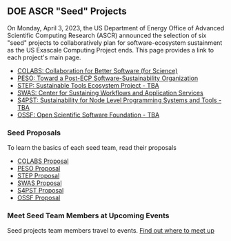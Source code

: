 ## DOE ASCR "Seed" Projects

On Monday, April 3, 2023, the US Department of Energy Office of Advanced Scientific Computing Research (ASCR) announced the selection of six "seed" projects to collaboratively plan for software-ecosystem sustainment as the US Exascale Computing Project ends.  This page provides a link to each project's main page.

- [COLABS: Collaboration for Better Software (for Science)](https://colabs-science.github.io/)
- [PESO: Toward a Post-ECP Software-Sustainability Organization](PESO.md)
- [STEP: Sustainable Tools Ecosystem Project - TBA]()
- [SWAS: Center for Sustaining Workflows and Application Services](https://swas.center/)
- [S4PST: Sustainability for Node Level Programming Systems and Tools - TBA]()
- [OSSF: Open Scientific Software Foundation - TBA]()

### Seed Proposals

To learn the basics of each seed team, read their proposals

- [COLABS Proposal](files/COLABS-Proposal.pdf)
- [PESO Proposal](files/PESO-Proposal.pdf)
- [STEP Proposal]()
- [SWAS Proposal](files/WAS-Proposal.pdf)
- [S4PST Proposal](files/S4PST-Proposal.pdf)
- [OSSF Proposal](files/OSSF-Proposal.pdf)

### Meet Seed Team Members at Upcoming Events

Seed projects team members travel to events. [Find out where to meet up](SeedsAtEvents.md)
